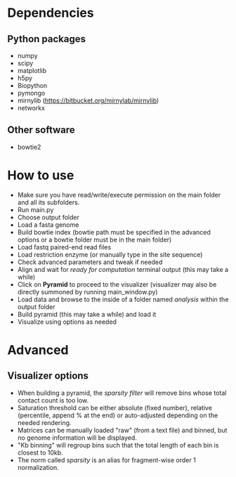 Dependencies
============

Python packages
---------------

* numpy
* scipy
* matplotlib
* h5py
* Biopython
* pymongo
* mirnylib (https://bitbucket.org/mirnylab/mirnylib)
* networkx

Other software
--------------

* bowtie2

How to use
==========

* Make sure you have read/write/execute permission on the main folder and all its subfolders.
* Run main.py
* Choose output folder
* Load a fasta genome
* Build bowtie index (bowtie path must be specified in the advanced options or a bowtie folder must be in the main folder)
* Load fastq paired-end read files
* Load restriction enzyme (or manually type in the site sequence)
* Check advanced parameters and tweak if needed
* Align and wait for *ready for computation* terminal output (this may take a while)
* Click on **Pyramid** to proceed to the visualizer (visualizer may also be directly summoned by running main_window.py)
* Load data and browse to the inside of a folder named *analysis* within the output folder
* Build pyramid (this may take a while) and load it
* Visualize using options as needed

Advanced
========

Visualizer options
------------------

* When building a pyramid, the *sparsity filter* will remove bins whose total contact count is too low. 
* Saturation threshold can be either absolute (fixed number), relative (percentile, append % at the end) or auto-adjusted depending on the needed rendering.
* Matrices can be manually loaded "raw" (from a text file) and binned, but no genome information will be displayed.
* "Kb binning" will regroup bins such that the total length of each bin is closest to 10kb.
* The norm called *sparsity* is an alias for fragment-wise order 1 normalization.
